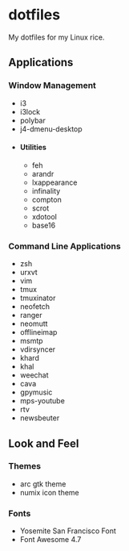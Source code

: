 # dotfiles
My dotfiles for my Linux rice.

## Applications

### Window Management

- i3
- i3lock
- polybar
- j4-dmenu-desktop
- #### Utilities
  - feh
  - arandr
  - lxappearance
  - infinality
  - compton
  - scrot
  - xdotool
  - base16

### Command Line Applications

- zsh
- urxvt
- vim
- tmux
- tmuxinator
- neofetch
- ranger
- neomutt
- offlineimap
- msmtp
- vdirsyncer
- khard
- khal
- weechat
- cava
- gpymusic
- mps-youtube
- rtv
- newsbeuter

## Look and Feel

### Themes

- arc gtk theme
- numix icon theme

### Fonts

- Yosemite San Francisco Font
- Font Awesome 4.7

